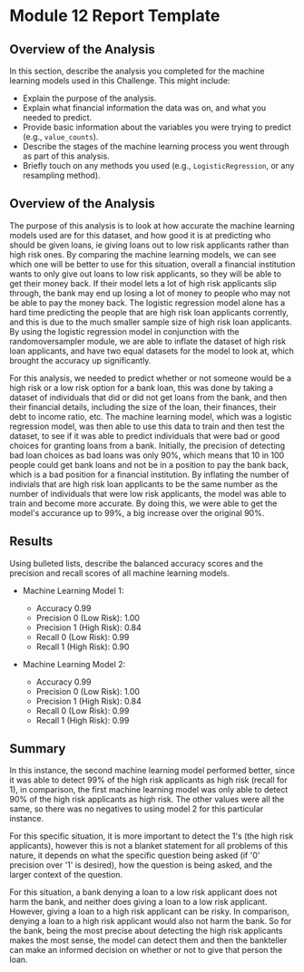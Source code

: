 # Module 12 Report Template

## Overview of the Analysis

In this section, describe the analysis you completed for the machine learning models used in this Challenge. This might include:

* Explain the purpose of the analysis.
* Explain what financial information the data was on, and what you needed to predict.
* Provide basic information about the variables you were trying to predict (e.g., `value_counts`).
* Describe the stages of the machine learning process you went through as part of this analysis.
* Briefly touch on any methods you used (e.g., `LogisticRegression`, or any resampling method).


## Overview of the Analysis

The purpose of this analysis is to look at how accurate the machine learning models used are for this dataset, and how good it is at predicting who should be given loans, ie giving loans out to low risk applicants rather than high risk ones. By comparing the machine learning models, we can see which one will be better to use for this situation, overall a financial institution wants to only give out loans to low risk applicants, so they will be able to get their money back. If their model lets a lot of high risk applicants slip through, the bank may end up losing a lot of money to people who may not be able to pay the money back. The logistic regression model alone has a hard time predicting the people that are high risk loan applicants corrently, and this is due to the much smaller sample size of high risk loan applicants. By using the logistic regression model in conjunction with the randomoversampler module, we are able to inflate the dataset of high risk loan applicants, and have two equal datasets for the model to look at, which brought the accuracy up significantly. 

For this analysis, we needed to predict whether or not someone would be a high risk or a low risk option for a bank loan, this was done by taking a dataset of individuals that did or did not get loans from the bank, and then their financial details, including the size of the loan, their finances, their debt to income ratio, etc. The machine learning model, which was a logistic regression model, was then able to use this data to train and then test the dataset, to see if it was able to predict individuals that were bad or good choices for granting loans from a bank. Initially, the precision of detecting bad loan choices as bad loans was only 90%, which means that 10 in 100 people could get bank loans and not be in a position to pay the bank back, which is a bad position for a financial institution. By inflating the number of indivials that are high risk loan applicants to be the same number as the number of individuals that were low risk applicants, the model was able to train and become more accurate. By doing this, we were able to get the model's accurance up to 99%, a big increase over the original 90%.


## Results

Using bulleted lists, describe the balanced accuracy scores and the precision and recall scores of all machine learning models.

* Machine Learning Model 1:
  * Accuracy 0.99
  * Precision 0 (Low Risk): 1.00
  * Precision 1 (High Risk): 0.84
  * Recall 0 (Low Risk): 0.99
  * Recall 1 (High Risk): 0.90

* Machine Learning Model 2:
  * Accuracy 0.99
  * Precision 0 (Low Risk): 1.00
  * Precision 1 (High Risk): 0.84
  * Recall 0 (Low Risk): 0.99
  * Recall 1 (High Risk): 0.99

## Summary

In this instance, the second machine learning model performed better, since it was able to detect 99% of the high risk applicants as high risk (recall for 1), in comparison, the first machine learning model was only able to detect 90% of the high risk applicants as high risk. The other values were all the same, so there was no negatives to using model 2 for this particular instance. 

For this specific situation, it is more important to detect the 1's (the high risk applicants), however this is not a blanket statement for all problems of this nature, it depends on what the specific question being asked (if '0' precision over '1' is desired), how the question is being asked, and the larger context of the question. 

For this situation, a bank denying a loan to a low risk applicant does not harm the bank, and neither does giving a loan to a low risk applicant. However, giving a loan to a high risk applicant can be risky. In comparison, denying a loan to a high risk applicant would also not harm the bank. So for the bank, being the most precise about detecting the high risk applicants makes the most sense, the model can detect them and then the bankteller can make an informed decision on whether or not to give that person the loan. 


